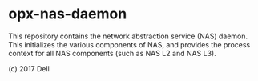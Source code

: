 # opx-nas-daemon
This repository contains the network abstraction service (NAS) daemon. This initializes the various components of NAS, and provides the process context for all NAS components (such as NAS L2 and NAS L3).

(c) 2017 Dell
